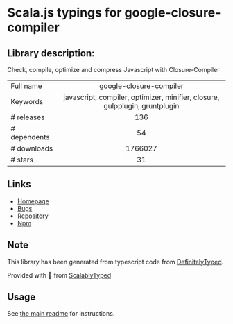 
# Scala.js typings for google-closure-compiler


## Library description:
Check, compile, optimize and compress Javascript with Closure-Compiler

|                    |                 |
| ------------------ | :-------------: |
| Full name          | google-closure-compiler |
| Keywords           | javascript, compiler, optimizer, minifier, closure, gulpplugin, gruntplugin |
| # releases         | 136 |
| # dependents       | 54 |
| # downloads        | 1766027 |
| # stars            | 31 |

## Links
- [Homepage](https://developers.google.com/closure/compiler/)
- [Bugs](https://github.com/google/closure-compiler/issues)
- [Repository](https://github.com/google/closure-compiler-npm)
- [Npm](https://www.npmjs.com/package/google-closure-compiler)
    


## Note
This library has been generated from typescript code from [DefinitelyTyped](https://definitelytyped.org).

Provided with :purple_heart: from [ScalablyTyped](https://github.com/oyvindberg/ScalablyTyped)

## Usage
See [the main readme](../../readme.md) for instructions.


